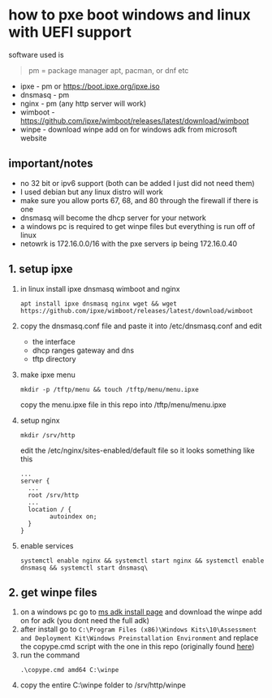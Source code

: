 # how to pxe boot windows and linux with UEFI support
software used is 
> pm = package manager apt, pacman, or dnf etc
- ipxe - pm or https://boot.ipxe.org/ipxe.iso
- dnsmasq - pm
- nginx - pm (any http server will work)
- wimboot - https://github.com/ipxe/wimboot/releases/latest/download/wimboot
- winpe - download winpe add on for windows adk from microsoft website
## important/notes
- no 32 bit or ipv6 support (both can be added I just did not need them)
- I used debian but any linux distro will work
- make sure you allow ports 67, 68, and 80 through the firewall if there is one
- dnsmasq will become the dhcp server for your network
- a windows pc is required to get winpe files but everything is run off of linux
- netowrk is 172.16.0.0/16 with the pxe servers ip being 172.16.0.40
## 1. setup ipxe
1. in linux install ipxe dnsmasq wimboot and nginx  

   ```
   apt install ipxe dnsmasq nginx wget && wget https://github.com/ipxe/wimboot/releases/latest/download/wimboot
   ```
2. copy the dnsmasq.conf file and paste it into /etc/dnsmasq.conf and edit
   - the interface
   - dhcp ranges gateway and dns
   - tftp directory

3. make ipxe menu
   ```
   mkdir -p /tftp/menu && touch /tftp/menu/menu.ipxe
   ```
   copy the menu.ipxe file in this repo into /tftp/menu/menu.ipxe
4. setup nginx
    ```
    mkdir /srv/http
    ```
    edit the /etc/nginx/sites-enabled/default file so it looks something like this
    ```
    ...
    server {
      ...
      root /srv/http
      ...
      location / {
            autoindex on;
      }
    }
5. enable services
   ```
   systemctl enable nginx && systemctl start nginx && systemctl enable dnsmasq && systemctl start dnsmasq\
   ```
## 2. get winpe files
1. on a windows pc go to [ms adk install page](https://learn.microsoft.com/en-us/windows-hardware/get-started/adk-install) and download the winpe add on for adk (you dont need the full adk)
2. after install go to ``` C:\Program Files (x86)\Windows Kits\10\Assessment and Deployment Kit\Windows Preinstallation Environment ```
   and replace the copype.cmd script with the one in this repo (originally found [here](https://superuser.com/questions/1333698/how-to-run-copype-cmd-for-winpe-from-batch-file))
3. run the command
   ```
   .\copype.cmd amd64 C:\winpe
   ```
4. copy the entire C:\winpe folder to /srv/http/winpe
   
   

